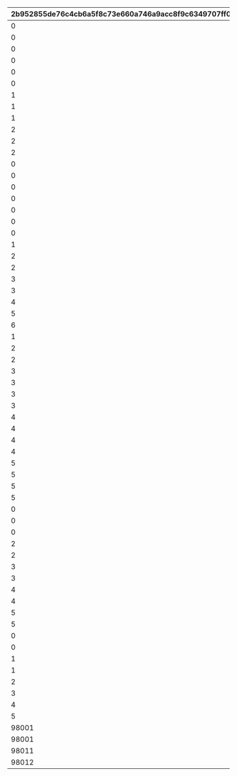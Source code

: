 |2b952855de76c4cb6a5f8c73e660a746a9acc8f9c6349707ff0a038fde695f00|98499f9f6d18d1f2c27678d94504b2349239210cfd92d2854ff7eec800ac6df7|26ea62bac678ab19a1ad92846d32c0dcf18e09af6ed79e285a2bae31b8f3d562|8c1353e39c7df023f107e059c8e7a54b77996ba4b7cb1868ad15f6ec0e0fe5d0|9f1aca212d8d2446f3bcaa2eb4c6adc8c27db136372745dfa0f2b27ff646223c|
| --- | --- | --- | --- | --- |
|0|1001|1|0|1|
|0|1002|2|0|1|
|0|1003|3|0|1|
|0|2001|1|0|2|
|0|2002|2|0|2|
|0|2003|3|0|2|
|1|2101|1|0|2|
|1|2102|2|0|2|
|1|2103|3|0|2|
|2|2111|11|10001|2|
|2|2112|12|10001|2|
|2|2113|13|10001|2|
|0|3001|1|0|3|
|0|3002|2|0|3|
|0|3003|3|0|3|
|0|4001|1|0|4|
|0|4002|2|0|4|
|0|4003|3|0|4|
|0|4005|100|0|4|
|1|5010|10101|0|5|
|2|5020|10201|1|5|
|2|5021|10202|2|5|
|3|5030|10301|0|5|
|3|5031|10301|1|5|
|4|5040|10302|0|5|
|5|5050|10303|0|5|
|6|5060|10304|0|5|
|1|6001|90001|0|6|
|2|6002|90001|0|6|
|2|6003|90001|1|6|
|3|6006|90001|0|6|
|3|6007|91101|1|6|
|3|6008|91201|2|6|
|3|6009|91301|3|6|
|4|6010|90001|0|6|
|4|6011|91101|1|6|
|4|6012|91201|2|6|
|4|6013|91301|3|6|
|5|6014|90001|0|6|
|5|6015|91101|1|6|
|5|6016|91201|2|6|
|5|6017|91301|3|6|
|0|7000|90002|0|7|
|0|7001|90002|1|7|
|0|7002|90003|2|7|
|2|7003|90002|1|7|
|2|7004|90003|2|7|
|3|7005|91102|1|7|
|3|7006|91103|2|7|
|4|7007|91102|1|7|
|4|7008|91103|2|7|
|5|7009|91102|1|7|
|5|7010|91103|2|7|
|0|9001|20101|0|9|
|0|10001|20201|0|10|
|1|10002|20202|0|10|
|1|100001|1|0|100|
|2|100002|1|0|100|
|3|100003|2|0|100|
|4|100004|2|0|100|
|5|100005|2|0|100|
|98001|980001|10301|0|101|
|98001|980002|10402|2|101|
|98011|980011|10401|1|101|
|98012|980012|10402|2|101|